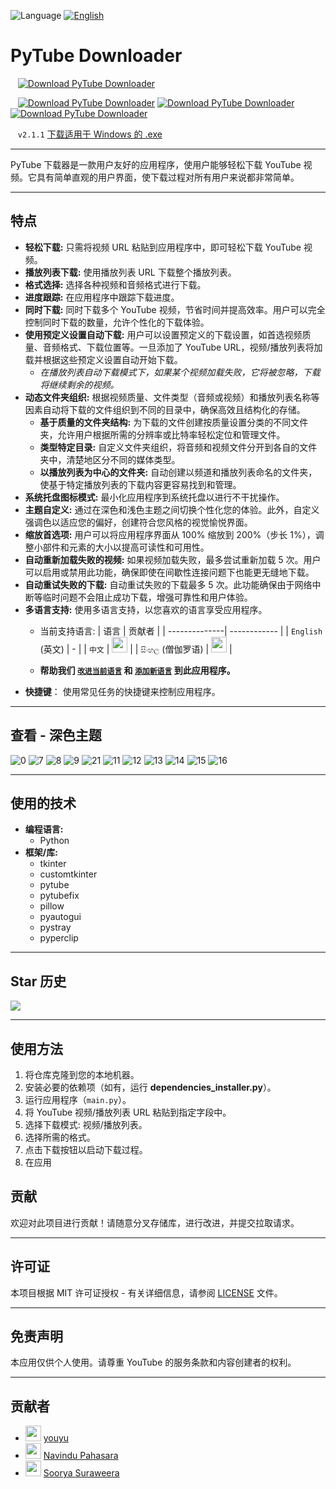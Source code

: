 ![Language](https://img.shields.io/badge/Language-中文-red) [![English](https://img.shields.io/badge/Language-English-blue)](README.md)

# PyTube Downloader


&nbsp; &nbsp;[![Download PyTube Downloader](https://a.fsdn.com/con/app/sf-download-button)](https://sourceforge.net/projects/pytube-downloader/files/latest/download)

&nbsp; &nbsp;[![Download PyTube Downloader](https://img.shields.io/sourceforge/dm/pytube-downloader.svg)](https://sourceforge.net/projects/pytube-downloader/files/latest/download) [![Download PyTube Downloader](https://img.shields.io/sourceforge/dw/pytube-downloader.svg)](https://sourceforge.net/projects/pytube-downloader/files/latest/download) [![Download PyTube Downloader](https://img.shields.io/sourceforge/dt/pytube-downloader.svg)](https://sourceforge.net/projects/pytube-downloader/files/latest/download)

&nbsp; &nbsp;`v2.1.1` [下载适用于 Windows 的 .exe](https://sourceforge.net/p/pytube-downloader)

---

PyTube 下载器是一款用户友好的应用程序，使用户能够轻松下载 YouTube 视频。它具有简单直观的用户界面，使下载过程对所有用户来说都非常简单。

---

## 特点

- **轻松下载:** 只需将视频 URL 粘贴到应用程序中，即可轻松下载 YouTube 视频。
- **播放列表下载:** 使用播放列表 URL 下载整个播放列表。
- **格式选择:** 选择各种视频和音频格式进行下载。
- **进度跟踪:** 在应用程序中跟踪下载进度。
- **同时下载:** 同时下载多个 YouTube 视频，节省时间并提高效率。用户可以完全控制同时下载的数量，允许个性化的下载体验。
- **使用预定义设置自动下载:** 用户可以设置预定义的下载设置，如首选视频质量、音频格式、下载位置等。一旦添加了 YouTube URL，视频/播放列表将加载并根据这些预定义设置自动开始下载。
  - *在播放列表自动下载模式下，如果某个视频加载失败，它将被忽略，下载将继续剩余的视频。*
- **动态文件夹组织:** 根据视频质量、文件类型（音频或视频）和播放列表名称等因素自动将下载的文件组织到不同的目录中，确保高效且结构化的存储。
  - **基于质量的文件夹结构:** 为下载的文件创建按质量设置分类的不同文件夹，允许用户根据所需的分辨率或比特率轻松定位和管理文件。
  - **类型特定目录:** 自定义文件夹组织，将音频和视频文件分开到各自的文件夹中，清楚地区分不同的媒体类型。
  - **以播放列表为中心的文件夹:** 自动创建以频道和播放列表命名的文件夹，使基于特定播放列表的下载内容更容易找到和管理。
- **系统托盘图标模式:** 最小化应用程序到系统托盘以进行不干扰操作。
- **主题自定义:** 通过在深色和浅色主题之间切换个性化您的体验。此外，自定义强调色以适应您的偏好，创建符合您风格的视觉愉悦界面。
- **缩放首选项:** 用户可以将应用程序界面从 100% 缩放到 200%（步长 1%），调整小部件和元素的大小以提高可读性和可用性。
- **自动重新加载失败的视频:** 如果视频加载失败，最多尝试重新加载 5 次。用户可以启用或禁用此功能，确保即使在间歇性连接问题下也能更无缝地下载。
- **自动重试失败的下载:** 自动重试失败的下载最多 5 次。此功能确保由于网络中断等临时问题不会阻止成功下载，增强可靠性和用户体验。
- **多语言支持:** 使用多语言支持，以您喜欢的语言享受应用程序。
  - 当前支持语言:
    | 语言         | 贡献者       |
    | --------------| ------------ |
    | `English` (英文)         | -            |
    | `中文` | [<img src="https://github.com/childeyouyu.png?size=25" width="25">](https://github.com/childeyouyu) |
    | `සිංහල` (僧伽罗语) | [<img src="https://github.com/Navindu21.png?size=25" width="25">](https://github.com/Navindu21) |

  - **帮助我们 [``改进当前语言``](LANGUAGE_CONTRIBUTION_GUIDE_zh.md/#improve-current-language-issues) 和 [``添加新语言``](LANGUAGE_CONTRIBUTION_GUIDE_zh.md/#adding-a-new-language) 到此应用程序。**
- **快捷键**： 使用常见任务的快捷键来控制应用程序。
---

## 查看 - 深色主题

![0](https://github.com/Thisal-D/PyTube-Downloader/assets/93121062/b2079262-0d1c-4bd0-9b33-7cc16c9173ce)
![7](https://github.com/Thisal-D/PyTube-Downloader/assets/93121062/7aea8c67-669f-4ee6-af45-7ea6e3b92019)
![8](https://github.com/Thisal-D/PyTube-Downloader/assets/93121062/b209e21d-afe0-4dd6-a776-95a1fc0a1062)
![9](https://github.com/Thisal-D/PyTube-Downloader/assets/93121062/5402f15b-ec81-4abc-b4ed-9d8c389ac03f)
![21](https://github.com/Thisal-D/PyTube-Downloader/assets/93121062/8b8a03fe-2770-48d9-9d88-42748d24e63f)
![11](https://github.com/Thisal-D/PyTube-Downloader/assets/93121062/6aa20ae2-fe27-4d32-9997-590fe6453c38)
![12](https://github.com/Thisal-D/PyTube-Downloader/assets/93121062/4e30da72-b615-4d3a-baac-a986965ab8f9)
![13](https://github.com/Thisal-D/PyTube-Downloader/assets/93121062/2741bc3d-8b9a-4763-b4ee-987b0476015e)
![14](https://github.com/Thisal-D/PyTube-Downloader/assets/93121062/a85491e9-189c-4e60-ad51-3c4241931e0a)
![15](https://github.com/Thisal-D/PyTube-Downloader/assets/93121062/4c87c165-1b32-4053-99b6-f3087cf145e8)
![16](https://github.com/Thisal-D/PyTube-Downloader/assets/93121062/6d192edb-999b-4fdd-838b-0e2ecddf2df1)

---

## 使用的技术

- **编程语言:** 
  - Python
- **框架/库:** 
  - tkinter
  - customtkinter
  - pytube
  - pytubefix
  - pillow
  - pyautogui
  - pystray
  - pyperclip

---

## Star 历史

<picture> 
    <source media="(prefers-color-scheme: dark)" srcset="https://api.star-history.com/svg?repos=Thisal-D/PyTube-Downloader&type=Date&theme=dark"> 
    <img src="https://api.star-history.com/svg?repos=Thisal-D/PyTube-Downloader&type=Date&theme=light" > 
</picture> 

---

## 使用方法

1. 将仓库克隆到您的本地机器。
2. 安装必要的依赖项（如有，运行 **dependencies_installer.py**）。
3. 运行应用程序（``main.py``）。
4. 将 YouTube 视频/播放列表 URL 粘贴到指定字段中。
5. 选择下载模式: 视频/播放列表。
6. 选择所需的格式。
7. 点击下载按钮以启动下载过程。
8. 在应用

## 贡献

欢迎对此项目进行贡献！请随意分叉存储库，进行改进，并提交拉取请求。

---

## 许可证

本项目根据 MIT 许可证授权 - 有关详细信息，请参阅 [LICENSE](LICENSE) 文件。

---

## 免责声明

本应用仅供个人使用。请尊重 YouTube 的服务条款和内容创建者的权利。

---

## 贡献者

- [<img src="https://github.com/childeyouyu.png?size=25" width="25">](https://github.com/childeyouyu) [youyu](https://github.com/childeyouyu)
- [<img src="https://github.com/Navindu21.png?size=25" width="25">](https://github.com/Navindu21) [Navindu Pahasara](https://github.com/Navindu21)
- [<img src="https://github.com/sooryasuraweera.png?size=25" width="25">](https://github.com/sooryasuraweera) [Soorya Suraweera](https://github.com/sooryasuraweera)
